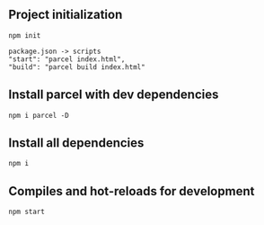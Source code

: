 ## Project initialization
```
npm init

package.json -> scripts
"start": "parcel index.html",
"build": "parcel build index.html"
```

## Install parcel with dev dependencies
```
npm i parcel -D
```

## Install all dependencies
```
npm i
```

## Compiles and hot-reloads for development
```
npm start
```